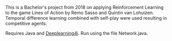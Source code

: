 This is a Bachelor's project from 2018 on applying Reinforcement Learning to the game Lines of Action by Remo Sasso and Quintin van Lohuizen. Temporal difference learning combined with self-play were used resulting in competitive agents.

Requires Java and [Deeplearning4j](https://deeplearning4j.org/). Run using the file Network.java.
